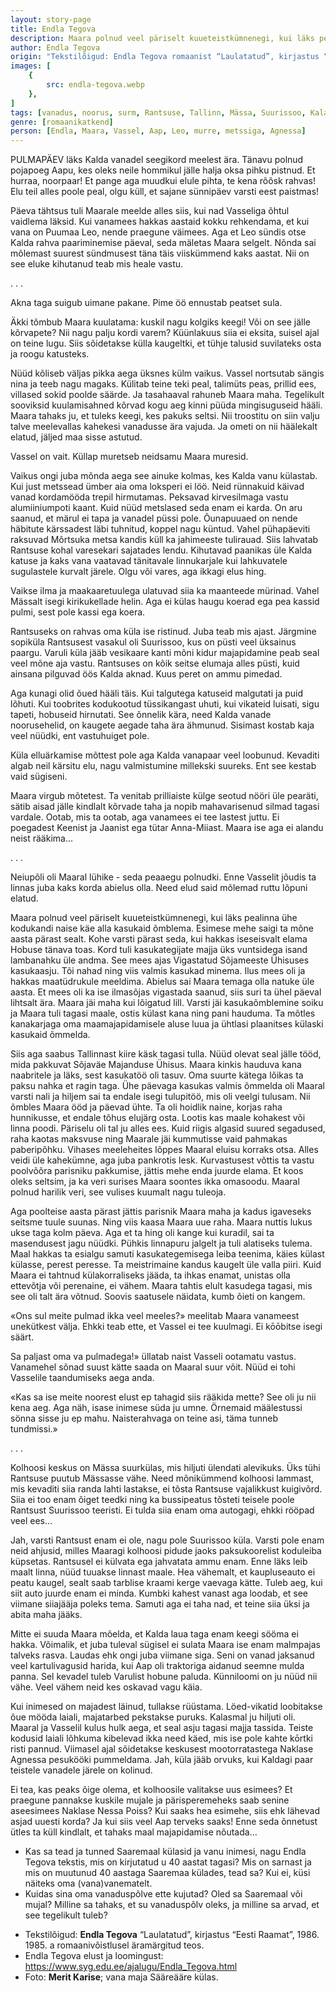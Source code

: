 ```yaml
---
layout: story-page
title: Endla Tegova
description: Maara polnud veel päriselt kuueteistkümnenegi, kui läks pealinna ühe kodukandi naise käe alla kasukaid õmblema. Esimese mehe saigi ta mõne aasta pärast sealt.
author: Endla Tegova
origin: "Tekstilõigud: Endla Tegova romaanist “Laulatatud”, kirjastus “Eesti Raamat”, 1986. / 1985. a romaanivõistlusel äramärgitud teos."
images: [
    {
        src: endla-tegova.webp
    },
]
tags: [vanadus, noorus, surm, Rantsuse, Tallinn, Mässa, Suurissoo, Kalama]
genre: [romaanikatkend]
person: [Endla, Maara, Vassel, Aap, Leo, murre, metssiga, Agnessa]
---
```


<!-- # {{$doc.title}} -->

PULMAPÄEV läks Kalda vanadel seegikord meelest ära. Tänavu polnud pojapoeg Aapu, kes oleks neile hommikul jälle halja oksa pihku pistnud. Et hurraa, noorpaar! Et pange aga muudkui elule pihta, te kena rõõsk rahvas! Elu teil alles poole peal, olgu küll, et sajane sünnipäev varsti eest paistmas!

Päeva tähtsus tuli Maarale meelde alles siis, kui nad Vasseliga õhtul vaidlema läksid. Kui vanamees hakkas aastaid kokku rehkendama, et kui vana on Puumaa Leo, nende praegune väimees. Aga et Leo sündis otse Kalda rahva paariminemise päeval, seda mäletas Maara selgelt. Nõnda sai mõlemast suurest sündmusest täna täis viiskümmend kaks aastat. Nii on see eluke kihutanud teab mis heale vastu.

. . .

Akna taga suigub uimane pakane. Pime öö ennustab peatset sula.

Äkki tõmbub Maara kuulatama: kuskil nagu kolgiks keegi! Või on see jälle kõrvapete? Nii nagu palju kordi varem? Küünlakuus siia ei eksita, suisel ajal on teine lugu. Siis sõidetakse külla kaugeltki, et tühje talusid suvilateks osta ja roogu katusteks.

Nüüd kõliseb väljas pikka aega üksnes külm vaikus. Vassel nortsutab sängis nina ja teeb nagu magaks. Külitab teine teki peal, talimüts peas, prillid ees, villased sokid poolde säärde. Ja tasahaaval rahuneb Maara maha. Tegelikult sooviksid kuulamisahned kõrvad kogu aeg kinni püüda mingisuguseid hääli. Maara tahaks ju, et tuleks keegi, kes pakuks seltsi. Nii troostitu on siin valju talve meelevallas kahekesi vanadusse ära vajuda. Ja ometi on nii häälekalt elatud, jäljed maa sisse astutud.

Vassel on vait. Küllap muretseb neidsamu Maara muresid.

Vaikus ongi juba mõnda aega see ainuke kolmas, kes Kalda vanu külastab. Kui just metssead ümber aia oma loksperi ei löö. Neid rünnakuid käivad vanad kordamööda trepil hirmutamas. Peksavad kirvesilmaga vastu alumiiniumpoti kaant. Kuid nüüd metslased seda enam ei karda. On aru saanud, et märul ei tapa ja vanadel püssi pole. Õunapuuaed on nende häbitute kärssadest läbi tuhnitud, koppel nagu küntud. Vahel pühapäeviti raksuvad Mõrtsuka metsa kandis küll ka jahimeeste tulirauad. Siis lahvatab Rantsuse kohal varesekari sajatades lendu. Kihutavad paanikas üle Kalda katuse ja kaks vana vaatavad tänitavale linnukarjale kui lahkuvatele sugulastele kurvalt järele. Olgu või vares, aga ikkagi elus hing.

Vaikse ilma ja maakaaretuulega ulatuvad siia ka maanteede mürinad. Vahel Mässalt isegi kirikukellade helin. Aga ei külas haugu koerad ega pea kassid pulmi, sest pole kassi ega koera.

Rantsuseks on rahvas oma küla ise ristinud. Juba teab mis ajast. Järgmine sopiküla Rantsusest vasakul oli Suurissoo, kus on püsti veel üksainus paargu. Varuli küla jääb vesikaare kanti mõni kidur majapidamine peab seal veel mõne aja vastu. Rantsuses on kõik seitse elumaja alles püsti, kuid ainsana pilguvad öös Kalda aknad. Kuus peret on ammu pimedad.

Aga kunagi olid õued hääli täis. Kui talgutega katuseid malgutati ja puid lõhuti. Kui toobrites kodukootud tüssikangast uhuti, kui vikateid luisati, sigu tapeti, hobuseid hirnutati. See õnnelik kära, need Kalda vanade noorusehelid, on kaugete aegade taha ära ähmunud. Sisimast kostab kaja veel nüüdki, ent vastuhuiget pole.

Küla elluärkamise mõttest pole aga Kalda vanapaar veel loobunud. Kevaditi algab neil kärsitu elu, nagu valmistumine millekski suureks. Ent see kestab vaid sügiseni.

Maara virgub mõtetest. Ta venitab prilliaiste külge seotud nööri üle pearäti, sätib aisad jälle kindlalt kõrvade taha ja nopib mahavarisenud silmad tagasi vardale. Ootab, mis ta ootab, aga vanamees ei tee lastest juttu. Ei poegadest Keenist ja Jaanist ega tütar Anna-Miiast. Maara ise aga ei alandu neist rääkima…

. . .

Neiupõli oli Maaral lühike - seda peaaegu polnudki. Enne Vasselit jõudis ta linnas juba kaks korda abielus olla. Need elud said mõlemad ruttu lõpuni elatud.

Maara polnud veel päriselt kuueteistkümnenegi, kui läks pealinna ühe kodukandi naise käe alla kasukaid õmblema. Esimese mehe saigi ta mõne aasta pärast sealt. Kohe varsti pärast seda, kui hakkas iseseisvalt elama Hobuse tänava toas. Kord tuli kasukategijate majja üks vuntsidega isand lambanahku üle andma. See mees ajas Vigastatud Sõjameeste Ühisuses kasukaasju. Tõi nahad ning viis valmis kasukad minema. Ilus mees oli ja hakkas maatüdrukule meeldima. Abielus sai Maara temaga olla natuke üle aasta. Et mees oli ka ise ilmasõjas vigastada saanud, siis suri ta ühel päeval lihtsalt ära. Maara jäi maha kui lõigatud lill. Varsti jäi kasukaõmblemine soiku ja Maara tuli tagasi maale, ostis külast kana ning pani hauduma. Ta mõtles kanakarjaga oma maamajapidamisele aluse luua ja ühtlasi plaanitses külaski kasukaid õmmelda.

Siis aga saabus Tallinnast kiire käsk tagasi tulla. Nüüd olevat seal jälle tööd, mida pakkuvat Sõjaväe Majanduse Ühisus. Maara kinkis hauduva kana naabritele ja läks, sest kasukatöö oli tasuv. Oma suurte kätega lõikas ta paksu nahka et ragin taga. Ühe päevaga kasukas valmis õmmelda oli Maaral varsti nali ja hiljem sai ta endale isegi tulupitöö, mis oli veelgi tulusam. Nii õmbles Maara ööd ja päevad ühte. Ta oli hoidlik naine, korjas raha hunnikusse, et endale tõhus elujärg osta. Lootis kas maale kohakest või linna poodi. Päriselu oli tal ju alles ees. Kuid riigis algasid suured segadused, raha kaotas maksvuse ning Maarale jäi kummutisse vaid pahmakas paberipõhku. Vihases meeleheites lõppes Maaral eluisu korraks otsa. Alles veidi üle kahekümne, aga juba pankrotis lesk. Kurvastusest võttis ta vastu poolvõõra parisniku pakkumise, jättis mehe enda juurde elama. Et koos oleks seltsim, ja ka veri surises Maara soontes ikka omasoodu. Maaral polnud harilik veri, see vulises kuumalt nagu tuleoja.

Aga poolteise aasta pärast jättis parisnik Maara maha ja kadus igaveseks seitsme tuule suunas. Ning viis kaasa Maara uue raha. Maara nuttis lukus ukse taga kolm päeva. Aga et ta hing oli kange kui kuradil, sai ta masendusest jagu nüüdki. Pühkis linnapuru jalgelt ja tuli alatiseks tulema. Maal hakkas ta esialgu samuti kasukategemisega leiba teenima, käies külast külasse, perest peresse. Ta meistrimaine kandus kaugelt üle valla piiri. Kuid Maara ei tahtnud külakorraliseks jääda, ta ihkas enamat, unistas olla ettevõtja või perenaine, ei vähem. Maara tahtis elult kasudega tagasi, mis see oli talt ära võtnud. Soovis saatusele näidata, kumb õieti on kangem.

«Ons sul meite pulmad ikka veel meeles?» meelitab Maara vanameest unekütkest välja. Ehkki teab ette, et Vassel ei tee kuulmagi. Ei kōōbitse isegi säärt.

Sa paljast oma va pulmadega!» üllatab naist Vasseli ootamatu vastus. Vanamehel sõnad suust kätte saada on Maaral suur võit. Nüüd ei tohi Vasselile taandumiseks aega anda.

«Kas sa ise meite noorest elust ep tahagid siis rääkida mette? See oli ju nii kena aeg. Aga näh, isase inimese süda ju umne. Örnemaid määlestussi sönna sisse ju ep mahu. Naisterahvaga on teine asi, täma tunneb tundmissi.»

. . .

Kolhoosi keskus on Mässa suurkülas, mis hiljuti ülendati alevikuks. Üks tühi Rantsuse puutub Mässasse vähe. Need mõnikümmend kolhoosi lammast, mis kevaditi siia randa lahti lastakse, ei tõsta Rantsuse vajalikkust kuigivõrd. Siia ei too enam õiget teedki ning ka bussipeatus tõsteti teisele poole Rantsust Suurissoo teeristi. Ei tulda siia enam oma autogagi, ehkki rööpad veel ees...

Jah, varsti Rantsust enam ei ole, nagu pole Suurissoo küla. Varsti pole enam neid ahjusid, milles Maaragi kolhoosi pidude jaoks paksukoorelist koduleiba küpsetas. Rantsusel ei külvata ega jahvatata ammu enam. Enne läks leib maalt linna, nüüd tuuakse linnast maale. Hea vähemalt, et kaupluseauto ei peatu kaugel, sealt saab tarblise kraami kerge vaevaga kätte. Tuleb aeg, kui siit auto juurde enam ei minda. Kumbki kahest vanast aga loodab, et see viimane siiajääja poleks tema. Samuti aga ei taha nad, et teine siia üksi ja abita maha jääks.

Mitte ei suuda Maara mõelda, et Kalda laua taga enam keegi sööma ei hakka. Võimalik, et juba tuleval sügisel ei sulata Maara ise enam malmpajas talveks rasva. Laudas ehk ongi juba viimane siga. Seni on vanad jaksanud veel kartulivagusid harida, kui Aap oli traktoriga aidanud seemne mulda panna. Sel kevadel tuleb Varulist hobune paluda. Künniloomi on ju nüüd nii vähe. Veel vähem neid kes oskavad vagu käia.

Kui inimesed on majadest läinud, tullakse rüüstama. Löed-vikatid loobitakse õue mööda laiali, majatarbed pekstakse puruks. Kalasmal ju hiljuti oli. Maaral ja Vasselil kulus hulk aega, et seal asju tagasi majja tassida. Teiste kodusid laiali lõhkuma kibelevad ikka need käed, mis ise pole kahte kōrtki risti pannud. Viimasel ajal sõidetakse keskusest mootorratastega Naklase Agnessa pesukööki pummeldama. Jah, küla jääb orvuks, kui Kaldagi paar teistele vanadele järele on kolinud.

Ei tea, kas peaks õige olema, et kolhoosile valitakse uus esimees? Et praegune pannakse kuskile mujale ja pärisperemeheks saab senine aseesimees Naklase Nessa Poiss? Kui saaks hea esimehe, siis ehk lähevad asjad uuesti korda? Ja kui siis veel Aap terveks saaks! Enne seda õnnetust ütles ta küll kindlalt, et tahaks maal majapidamise nõutada…



<!-- Täägid sõitma kihutama ootama minema külastama romaan kaduma korjama peatuma rüüstama (ühine tääg Mairo Talvisti intervjuuga) -->


<story-author :author="author" :origin="origin"></story-author>

<!-- <story-dictionary :terms="dictionary"></story-dictionary> -->



<details-wrapper summary="Mis mõtted tekkisid?">

- Kas sa tead ja tunned Saaremaal külasid ja vanu inimesi, nagu Endla Tegova tekstis, mis on kirjutatud u 40 aastat tagasi? Mis on sarnast ja mis on muutunud 40 aastaga Saaremaa külades, tead sa? Kui ei, küsi näiteks oma (vana)vanematelt.
- Kuidas sina oma vanaduspõlve ette kujutad? Oled sa Saaremaal või mujal? Milline sa tahaks, et su vanaduspõlv oleks, ja milline sa arvad, et see tegelikult tuleb?

</details-wrapper>


<details-wrapper summary="Allikad" class="text-sm" icon="icon-park-outline:document-folder">

- Tekstilõigud: **Endla Tegova** “Laulatatud”, kirjastus “Eesti Raamat”, 1986. 1985. a romaanivõistlusel äramärgitud teos.
- Endla Tegova elust ja loomingust: https://www.syg.edu.ee/ajalugu/Endla_Tegova.html
- Foto: **Merit Karise**; vana maja Sääreääre külas.

</details-wrapper>

